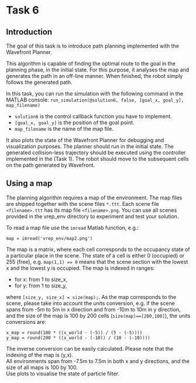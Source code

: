 # Task 6
## Introduction
The goal of this task is to introduce path planning implemented with the Wavefront Planner.

This algorithm is capable of finding the optimal route to the goal in the planning phase, in the initial state. For this purpose, it analyses the map and generates the path in an off-line manner. When finished, the robot simply follows the generated path.

In this task, you can run the simulation with the following command in the MATLAB console: 
`run_simulation(@solution6, false, [goal_x, goal_y], map_filename)`

- `solution6` is the control callback function you have to implement.
- `[goal_x, goal_y]` is the position of the goal point.
- `map_filename` is the name of the map file.

It also plots the state of the Wavefront Planner for debugging and visualization purposes.
The planner should run in the initial state. The generated collision-less trajectory should be executed using the controller implemented in the (Task 1). The robot should move to the subsequent cells on the path generated by Wavefront.  

## Using a map  
The planning algorithm requires a map of the environment. The map files are shipped together with the scene files `*.ttt`. Each scene file `<filename>.ttt` has its map file `<filename>.png`. You can use all scenes provided in the vrep_env directory to experiment and test your solution.    

To read a map file use the `imread` Matlab function, e.g.:  

`map = imread('vrep_env/map2.png')`

The map is a matrix, where each cell corresponds to the occupancy state of a particular place in the scene. The state of a cell is either 0 (occupied) or 255 (free), e.g. `map(1,1) == 0` means that the scene section with the lowest x and the lowest y is occupied. The map is indexed in ranges:

- for x: from 1 to size_x,
- for y: from 1 to size_y,

where `[size_y, size_x] = size(map);`. As the map corresponds to the scene, please take into account the units conversion, e.g. if the scene spans from -5m to 5m in x direction and from -10m to 10m in y direction, and the size of the map is 100 by 200 cells (`size(map)==[200,100]`), the units conversions are:
```
x_map = round(100 * ((x_world - (-5)) / (5 - (-5))))
y_map = round(200 * ((x_world - (-10)) / (10 - (-10))))
```
The inverse conversion can be easily calculated. Please note that the indexing of the map is (y,x).  
All environments span from -7.5m to 7.5m in both x and y directions, and the size of all maps is 100 by 100.  
Use plots to visualise the state of particle filter.   
